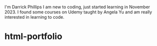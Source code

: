 I'm Darrick Phillips
I am new to coding, just started learning in November 2023.
I found some courses on Udemy taught by Angela Yu and am really interested in learning to code.
# html-portfolio
